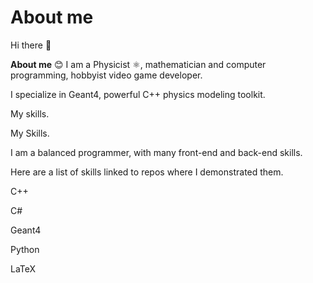 # About me 

Hi there 👋

**About me** 😊
I am a Physicist ⚛️, mathematician and computer programming, hobbyist video game developer.

I specialize in Geant4, powerful C++ physics modeling toolkit. 

My skills. 

My Skills. 

I am a balanced programmer, with many front-end and back-end skills. 

Here are a list of skills linked to repos where I demonstrated them.

C++

C#

Geant4

Python

LaTeX
